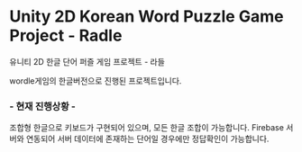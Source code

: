# Unity 2D Korean Word Puzzle Game Project - Radle

유니티 2D 한글 단어 퍼즐 게임 프로젝트 - 라들

wordle게임의 한글버전으로 진행된 프로젝트입니다.

### - 현재 진행상황 - 
조합형 한글으로 키보드가 구현되어 있으며, 모든 한글 조합이 가능합니다.
Firebase 서버와 연동되어 서버 데이터에 존재하는 단어일 경우에만 정답확인이 가능합니다.
